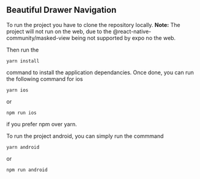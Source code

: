 ## Beautiful Drawer Navigation

To run the project you have to clone the repository locally.
**Note:** The project will not run on the web, due to the @react-native-community/masked-view being not supported by expo no the web.

Then run the 
```
yarn install
```
command to install the application dependancies.
Once done, you can run the following command for ios
```
yarn ios
```
or 
```
npm run ios
```
if you prefer npm over yarn.

To run the project android, you can simply run the commmand
```
yarn android
```
or
```
npm run android
```
